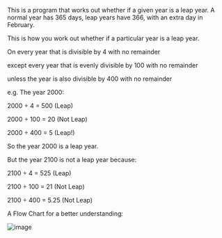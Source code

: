 This is a program that works out whether if a given year is a leap year. A normal year has 365 days, leap years have 366, with an extra day in February.

This is how you work out whether if a particular year is a leap year.

On every year that is divisible by 4 with no remainder

except every year that is evenly divisible by 100 with no remainder

unless the year is also divisible by 400 with no remainder

e.g. The year 2000:

2000 ÷ 4 = 500 (Leap)

2000 ÷ 100 = 20 (Not Leap)

2000 ÷ 400 = 5 (Leap!)

So the year 2000 is a leap year.

But the year 2100 is not a leap year because:

2100 ÷ 4 = 525 (Leap)

2100 ÷ 100 = 21 (Not Leap)

2100 ÷ 400 = 5.25 (Not Leap)

A Flow Chart for a better understanding: 

![image](https://github.com/CoderKUN13/Leap_year_or_not_program/assets/98008881/0edff6f2-ba21-4b93-81cc-9e5619e95bad)
